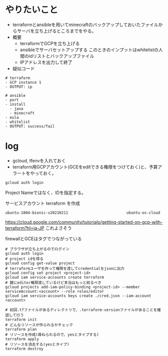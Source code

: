 # やりたいこと
- terraformとansibleを用いてminecraftのバックアップしておいたファイルからサーバを立ち上げるところまでをやる。
- 概要
  - terraformでGCPを立ち上げる
  - ansibleでサーバセットアップする このときのインプットはwhitelistの人間のidリストとバックアップファイル
  - IPアドレスを出力して終了
- 疑似コード

```
# terraform
- GCP instance 1
- OUTPUT: ip

# ansible
- port
- install
  - java
  - minecraft
- eula
- whitelist
- OUTPUT: success/fail
```

# log
- gcloud, tfenvを入れておく
- terraform用GCPアカウント(GCEをeditできる権限をつけておく)と、予算アラートをやっておく。

```
gcloud auth login
```

Project Nameではなく、IDを指定する。

サービスアカウント terraform を作成
```
ubuntu-1804-bionic-v20210211                          ubuntu-os-cloud  
```

https://cloud.google.com/community/tutorials/getting-started-on-gcp-with-terraform?hl=ja-JP
これよさそう

firewallとGCEはタグでつながっている

```
# ブラウザが立ち上がるのでログイン
gcloud auth login
# project idを得る
gcloud config get-value project
# terraformユーザを作って権限を渡してcredentialをjsonに出力
gcloud config set project <project-id>
gcloud iam service-accounts create terraform
# 雑にeditor権限渡しているけど本当はもっと絞るべき
gcloud projects add-iam-policy-binding <project-id> --member serviceAccount:<account> --role roles/editor
gcloud iam service-accounts keys create ./cred.json --iam-account <account>
```

```
# 初回.tfファイルがあるディレクトリで、.terraform-versionファイルがあることを確認して行う
terraform init
# どんなリソースが作られるかチェック
terraform plan
# リソースを作成(尋ねられるので、yesとタイプする)
terraform apply
# リソースを消去する(yesとタイプ)
terraform destroy
```

